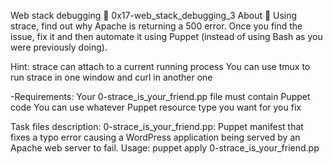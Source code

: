 Web stack debugging 📃 0x17-web_stack_debugging_3
About 🧐
Using strace, find out why Apache is returning a 500 error. Once you find the issue, fix it and then automate it using Puppet (instead of using Bash as you were previously doing).

Hint: strace can attach to a current running process You can use tmux to run strace in one window and curl in another one

-Requirements: Your 0-strace_is_your_friend.pp file must contain Puppet code You can use whatever Puppet resource type you want for you fix

Task files description:
0-strace_is_your_friend.pp: Puppet manifest that fixes a typo error causing a WordPress application being served by an Apache web server to fail.
Usage: puppet apply 0-strace_is_your_friend.pp
